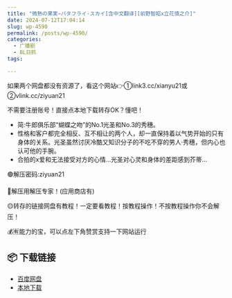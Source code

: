 ```yaml
---
title: "微熱の果実~バタフライ·スカイ[含中文翻译][前野智昭x立花慎之介]"
date: 2024-07-12T17:04:14
slug: wp-4590
permalink: /posts/wp-4590/
categories:
  - 广播剧
  - BL日抓
tags:

---
```


如果两个网盘都没有资源了，看这个网站👉①link3.cc/xianyu21或②vlink.cc/ziyuan21

不需要注册账号！直接点本地下载转存OK？懂吧！

*   简:牛郎俱乐部“蝴蝶之吻”的No.1光圣和No.3的秀穗。
*   性格和客户都完全相反、互不相让的两个人，却一直保持着以气势开始的只有身体的关系。光圣虽然讨厌冷酷又知识分子的不吃不穿的男人·秀穗，但内心也认可他的手腕。
*   合拍的x爱和无法接受对方的心情…光圣对心灵和身体的差距感到芥蒂…

🟢解压密码:ziyuan21

🔵解压用解压专家！(应用商店有)

🟡转存的链接网盘有教程！一定要看教程！按教程操作！不按教程操作你不会解压！

💰🈶能力的宝，可以点左下角赞赏支持一下网站运行

## 📦 下载链接
- [百度网盘](https://blziyuan21.com/pay-download/4590?key=a0f3aae4b1&down_id=0)
- [本地下载](https://blziyuan21.com/pay-download/4590?key=a0f3aae4b1&down_id=1)

